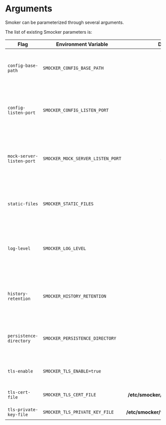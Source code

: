 # Arguments

Smoker can be parameterized through several arguments.

The list of existing Smocker parameters is:

| Flag                      | Environment Variable              |               Default                | Description                                                                                      |
| ------------------------- | --------------------------------- | :----------------------------------: | ------------------------------------------------------------------------------------------------ |
| `config-base-path`        | `SMOCKER_CONFIG_BASE_PATH`        |                **/**                 | Used to deploy Smocker under a sub-path of a domain                                              |
| `config-listen-port`      | `SMOCKER_CONFIG_LISTEN_PORT`      |               **8081**               | Port exposed by Smocker's API which is used to administrate Smocker                              |
| `mock-server-listen-port` | `SMOCKER_MOCK_SERVER_LISTEN_PORT` |               **8080**               | Port exposed by Smocker's mock server where should be redirected your HTTP calls                 |
| `static-files`            | `SMOCKER_STATIC_FILES`            |                **.**                 | The location of the static files to serve for the UI (index.html, etc.)                          |
| `log-level`               | `SMOCKER_LOG_LEVEL`               |               **info**               | The log level of Smocker, Values: `panic`, `fatal`, `error`, `warning`, `info`, `debug`, `trace` |
| `history-retention`       | `SMOCKER_HISTORY_RETENTION`       |                **0**                 | The maximum number of calls to keep in the history by sessions (0 = infinity)                    |
| `persistence-directory`   | `SMOCKER_PERSISTENCE_DIRECTORY`   |                **""**                | If defined, the directory where the sessions will be synchronized                                |
| `tls-enable`              | `SMOCKER_TLS_ENABLE=true`         |              **false**               | Enable TLS using the provided certificate                                                        |
| `tls-cert-file`           | `SMOCKER_TLS_CERT_FILE`           | **/etc/smocker/tls/certs/cert.pem**  | Path to TLS certificate file                                                                     |
| `tls-private-key-file`    | `SMOCKER_TLS_PRIVATE_KEY_FILE`    | **/etc/smocker/tls/private/key.pem** | Path to TLS key file                                                                             |
